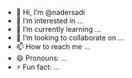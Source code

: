 - 👋 Hi, I’m @nadersadi
- 👀 I’m interested in ...
- 🌱 I’m currently learning ...
- 💞️ I’m looking to collaborate on ...
- 📫 How to reach me ...
- 😄 Pronouns: ...
- ⚡ Fun fact: ...

<!---
nadersadi/nadersadi is a ✨ special ✨ repository because its `README.md` (this file) appears on your GitHub profile.
You can click the Preview link to take a look at your changes.
--->
